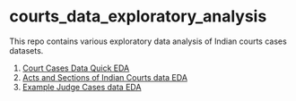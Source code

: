 # courts_data_exploratory_analysis
This repo contains various exploratory data analysis of Indian courts cases datasets.
1. [Court Cases Data Quick EDA](/Court_Cases_EDA/Cases_Data_EDA.pdf)
2. [Acts and Sections of Indian Courts data EDA](/Acts_and_Sections_EDA/U_Act_Sect_EDA.R)
3. [Example Judge Cases data EDA](/One_Judge_EDA/Exploratory_Data_Analysis_One_Judge_Data.pdf)
